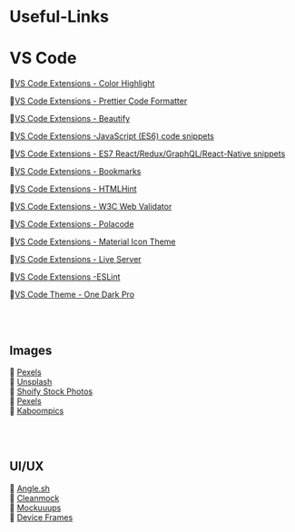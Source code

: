 # Useful-Links


# VS Code

🔹[VS Code Extensions - Color Highlight](https://marketplace.visualstudio.com/items?itemName=naumovs.color-highlight)

🔹[VS Code Extensions - Prettier Code Formatter](https://marketplace.visualstudio.com/items?itemName=esbenp.prettier-vscode)

🔹[VS Code Extensions - Beautify](https://marketplace.visualstudio.com/items?itemName=HookyQR.beautify)

🔹[VS Code Extensions -JavaScript (ES6) code snippets](https://marketplace.visualstudio.com/items?itemName=xabikos.JavaScriptSnippets)

🔹[VS Code Extensions - ES7 React/Redux/GraphQL/React-Native snippets](https://marketplace.visualstudio.com/items?itemName=dsznajder.es7-react-js-snippets)

🔹[VS Code Extensions - Bookmarks](https://marketplace.visualstudio.com/items?itemName=alefragnani.Bookmarks)

🔹[VS Code Extensions - HTMLHint](https://marketplace.visualstudio.com/items?itemName=mkaufman.HTMLHint)

🔹[VS Code Extensions - W3C Web Validator](https://marketplace.visualstudio.com/items?itemName=CelianRiboulet.webvalidator)

🔹[VS Code Extensions - Polacode](https://marketplace.visualstudio.com/items?itemName=jeff-hykin.polacode-2019)

🔹[VS Code Extensions - Material Icon Theme](https://marketplace.visualstudio.com/items?itemName=PKief.material-icon-theme)

🔹[VS Code Extensions - Live Server](https://marketplace.visualstudio.com/items?itemName=ritwickdey.LiveServer)

🔹[VS Code Extensions -ESLint](https://marketplace.visualstudio.com/items?itemName=dbaeumer.vscode-eslint)

🔹[VS Code Theme - One Dark Pro](https://marketplace.visualstudio.com/items?itemName=zhuangtongfa.Material-theme)


<br>
<br> 


## Images

🔹 [Pexels](https://www.pexels.com/tr-tr/) <br>
🔹 [Unsplash](https://unsplash.com/) <br>
🔹 [Shoify Stock Photos](https://www.pexels.com/tr-tr/) <br>
🔹 [Pexels](https://www.shopify.com/stock-photos) <br>
🔹 [Kaboompics](https://kaboompics.com/)

<br>
<br>

## UI/UX 
🔹 [Angle.sh](https://angle.sh/) <br>
🔹 [Cleanmock](https://cleanmock.com/) <br>
🔹 [Mockuuups](https://mockuuups.studio/) <br>
🔹 [Device Frames](https://deviceframes.com/)


